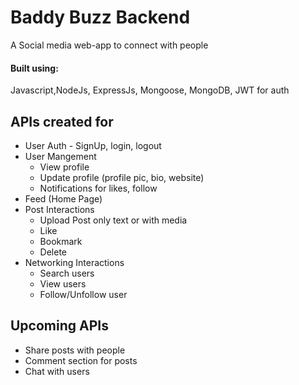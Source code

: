 # Baddy Buzz Backend
A Social media web-app to connect with people   

#### Built using:  
Javascript,NodeJs, ExpressJs, Mongoose, MongoDB, JWT for auth

## APIs created for  
* User Auth - SignUp, login, logout
* User Mangement
  * View profile 
  * Update profile (profile pic, bio, website)
  * Notifications for likes, follow
* Feed (Home Page)
* Post Interactions
   * Upload Post only text or with media
   * Like 
   * Bookmark 
   * Delete
* Networking Interactions
  * Search users
  * View users
  * Follow/Unfollow user
  
## Upcoming APIs
* Share posts with people
* Comment section for posts
* Chat with users

